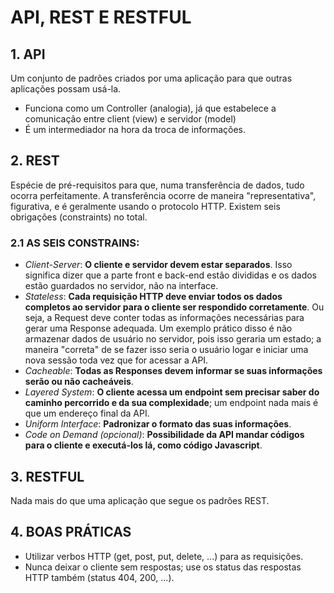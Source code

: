 # API, REST E RESTFUL

## 1. API

Um conjunto de padrões criados por uma aplicação para que outras aplicações possam usá-la.

-   Funciona como um Controller (analogia), já que estabelece a comunicação entre client (view) e servidor (model)
-   É um intermediador na hora da troca de informações.

## 2. REST

Espécie de pré-requisitos para que, numa transferência de dados, tudo ocorra perfeitamente. A transferência
ocorre de maneira "representativa", figurativa, e é geralmente usando o protocolo HTTP.
Existem seis obrigações (constraints) no total.

### 2.1 AS SEIS CONSTRAINS:

-   _Client-Server_: **O cliente e servidor devem estar separados**. Isso significa dizer que a parte front e back-end estão divididas e os dados estão guardados no servidor, não na interface.
-   _Stateless_: **Cada requisição HTTP deve enviar todos os dados completos ao servidor para o cliente ser respondido corretamente**. Ou seja, a Request deve conter todas as informações necessárias para gerar uma Response adequada. Um exemplo prático disso é não armazenar dados de usuário no servidor, pois isso geraria um estado; a maneira "correta" de se fazer isso seria o usuário logar e iniciar uma nova sessão toda vez que for acessar a API.
-   _Cacheable_: **Todas as Responses devem informar se suas informações serão ou não cacheáveis**.
-   _Layered System_: **O cliente acessa um endpoint sem precisar saber do caminho percorrido e da sua complexidade**; um endpoint nada mais é que um endereço final da API.
-   _Uniform Interface_: **Padronizar o formato das suas informações**.
-   _Code on Demand (opcional)_: **Possibilidade da API mandar códigos para o cliente e executá-los lá, como código Javascript**.

## 3. RESTFUL

Nada mais do que uma aplicação que segue os padrões REST.

## 4. BOAS PRÁTICAS

-   Utilizar verbos HTTP (get, post, put, delete, ...) para as requisições.
-   Nunca deixar o cliente sem respostas; use os status das respostas HTTP também (status 404, 200, ...).
